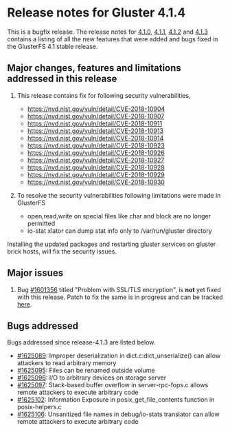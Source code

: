 # Release notes for Gluster 4.1.4

This is a bugfix release. The release notes for [4.1.0](4.1.0.md),
[4.1.1](4.1.1.md), [4.1.2](4.1.2.md) and [4.1.3](4.1.3.md) contains a
listing of all the new features that were added and bugs fixed in the
GlusterFS 4.1 stable release.

## Major changes, features and limitations addressed in this release

1.  This release contains fix for following security vulnerabilities,

    - https://nvd.nist.gov/vuln/detail/CVE-2018-10904
    - https://nvd.nist.gov/vuln/detail/CVE-2018-10907
    - https://nvd.nist.gov/vuln/detail/CVE-2018-10911
    - https://nvd.nist.gov/vuln/detail/CVE-2018-10913
    - https://nvd.nist.gov/vuln/detail/CVE-2018-10914
    - https://nvd.nist.gov/vuln/detail/CVE-2018-10923
    - https://nvd.nist.gov/vuln/detail/CVE-2018-10926
    - https://nvd.nist.gov/vuln/detail/CVE-2018-10927
    - https://nvd.nist.gov/vuln/detail/CVE-2018-10928
    - https://nvd.nist.gov/vuln/detail/CVE-2018-10929
    - https://nvd.nist.gov/vuln/detail/CVE-2018-10930

2.  To resolve the security vulnerabilities following limitations were made in GlusterFS
    - open,read,write on special files like char and block are no longer permitted
    - io-stat xlator can dump stat info only to /var/run/gluster directory

Installing the updated packages and restarting gluster services on gluster
brick hosts, will fix the security issues.

## Major issues

1. Bug [#1601356](https://bugzilla.redhat.com/show_bug.cgi?id=1601356) titled "Problem with SSL/TLS encryption",
   is **not** yet fixed with this release. Patch to fix the same is in progress and
   can be tracked [here](https://review.gluster.org/c/glusterfs/+/20993).

## Bugs addressed

Bugs addressed since release-4.1.3 are listed below.

- [#1625089](https://bugzilla.redhat.com/1625089): Improper deserialization in dict.c:dict_unserialize() can allow attackers to read arbitrary memory
- [#1625095](https://bugzilla.redhat.com/1625095): Files can be renamed outside volume
- [#1625096](https://bugzilla.redhat.com/1625096): I/O to arbitrary devices on storage server
- [#1625097](https://bugzilla.redhat.com/1625097): Stack-based buffer overflow in server-rpc-fops.c allows remote attackers to execute arbitrary code
- [#1625102](https://bugzilla.redhat.com/1625102): Information Exposure in posix_get_file_contents function in posix-helpers.c
- [#1625106](https://bugzilla.redhat.com/1625106): Unsanitized file names in debug/io-stats translator can allow remote attackers to execute arbitrary code
